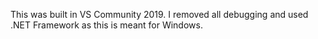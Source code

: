 This was built in VS Community 2019. I removed all debugging and used .NET Framework as this is meant for Windows.
